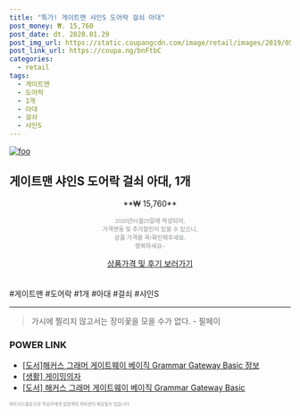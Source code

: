 ```yaml
--- 
title: "특가! 게이트맨 샤인S 도어락 걸쇠 아대" 
post_money: ₩. 15,760 
post_date: dt. 2020.01.29 
post_img_url: https://static.coupangcdn.com/image/retail/images/2019/05/02/17/4/9895dc67-fd41-4883-8ffc-c8dc43b94435.jpg 
post_link_url: https://coupa.ng/bnFtbC 
categories: 
  - retail 
tags: 
  - 게이트맨 
  - 도어락 
  - 1개 
  - 아대 
  - 걸쇠 
  - 샤인S 
--- 
```

[![foo](https://static.coupangcdn.com/image/retail/images/2019/05/02/17/4/9895dc67-fd41-4883-8ffc-c8dc43b94435.jpg)](https://coupa.ng/bnFtbC) 

## 게이트맨 샤인S 도어락 걸쇠 아대, 1개 
<p style="text-align: center;">**₩ 15,760**</p> 
<p style="text-align: center;"><span style="color: #898c8f; font-family: Georgia,Times,serif; font-size: 0.75em;">2020년01월29일에 작성되어, <br>가격변동 및 추가할인이 있을 수 있으니,<br> 상품 가격을 꼭!확인해주세요.<br>행복하세요~</span> 
</p>	 
<div markdown="0" style="text-align: center;"><a href="https://coupa.ng/bnFtbC" class="btn btn--success">상품가격 및 후기 보러가기</a></div> 
<br><br> 
  #게이트맨 #도어락 #1개 #아대 #걸쇠 #샤인S 
<hr> 

> 가시에 찔리지 않고서는 장미꽃을 모을 수가 없다. - 필페이 


### POWER LINK

* <a href="https://blog.naver.com/sakai111/221773825585" target="_blank">[도서]해커스 그래머 게이트웨이 베이직 Grammar Gateway Basic 정보</a>
* <a href="https://blog.naver.com/fasyy4321/221759205109" target="_blank"> [생활] 게이밍의자  </a>
* <a href="https://blog.naver.com/fasyy4321/221780228188" target="_blank">[도서] 해커스 그래머 게이트웨이 베이직 Grammar Gateway Basic</a>

<span style="color: #898c8f; font-family: Georgia,Times,serif; font-size: 0.55em;">파트너스활동으로 작성자에게 일정액의 커미션이 제공될수 있습니다.</span> 
